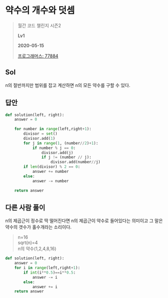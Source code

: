 # 약수의 개수와 덧셈
> 월간 코드 챌린지 시즌2
>
> **Lv1**
>
> **2020-05-15**
>
> [프로그래머스: 77884](https://programmers.co.kr/learn/courses/30/lessons/77884)


## Sol

n의 절반까지만 범위를 잡고 계산하면 n의 모든 약수를 구할 수 있다.

## 답안
```python
def solution(left, right):
    answer = 0   
    
    for number in range(left,right+1):
        divisor = set()
        divisor.add(1)
        for j in range(1, (number//2)+1):
            if number % j == 0:
                divisor.add(j)
                if j != (number // j):
                    divisor.add(number//j)  
        if len(divisor) % 2 == 0:
            answer += number
        else:
            answer -= number
            
    return answer
```

## 다른 사람 풀이

n의 제곱근이 정수로 딱 떨어진다면 n의 제곱근이 약수로 들어있다는 의미이고 그 말은 약수의 갯수가 홀수개라는 소리이다.
> n=16   
> sqrt(n)=4  
> n의 약수(1,2,4,8,16)  
```python
def solution(left, right):
    answer = 0
    for i in range(left,right+1):
        if int(i**0.5)==i**0.5:
            answer -= i
        else:
            answer += i
    return answer
```